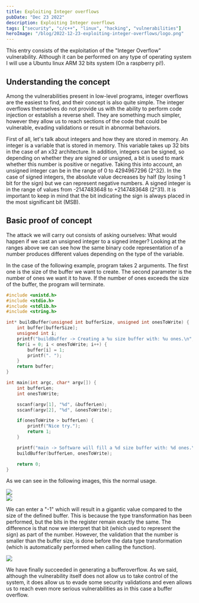 ```yaml
---
title: Exploiting Integer overflows
pubDate: "Dec 23 2022"
description: Exploiting Integer overflows
tags: ["security", "c/c++", "linux", "hacking", "vulnerabilities"]
heroImage: "/blog/2022-12-23-exploiting-integer-overflows/logo.png"
---
```


This entry consists of the exploitation of the "Integer Overflow" vulnerability. Although it can be performed on any type of operating system I will use a Ubuntu linux ARM 32 bits system (On a raspberry pi!).

## Understanding the concept

Among the vulnerabilities present in low-level programs, integer overflows are the easiest to find, and their concept is also quite simple. The integer overflows themselves do not provide us with the ability to perform code injection or establish a reverse shell. They are something much simpler, however they allow us to reach sections of the code that could be vulnerable, evading validations or result in abnormal behaviors.

First of all, let's talk about integers and how they are stored in memory. An integer is a variable that is stored in memory. This variable takes up 32 bits in the case of an x32 architecture. In addition, integers can be signed, so depending on whether they are signed or unsigned, a bit is used to mark whether this number is positive or negative. Taking this into account, an unsigned integer can be in the range of 0 to 4294967296 (2^32). 
In the case of signed integers, the absolute value decreases by half (by losing 1 bit for the sign) but we can represent negative numbers. A signed integer is in the range of values from -2147483648 to +2147483648 (2^31). It is important to keep in mind that the bit indicating the sign is always placed in the most significant bit (MSB).

## Basic proof of concept

The attack we will carry out consists of asking ourselves: What would happen if we cast an unsigned integer to a signed integer? Looking at the ranges above we can see how the same binary code representation of a number produces different values depending on the type of the variable. 

In the case of the following example, program takes 2 arguments. The first one is the size of the buffer we want to create. The second parameter is the number of ones we want it to have. If the number of ones exceeds the size of the buffer, the program will terminate.

```c
#include <unistd.h>
#include <stdio.h>
#include <stdlib.h>
#include <string.h>

int* buildBuffer(unsigned int bufferSize, unsigned int onesToWrite) {
	int buffer[bufferSize];
	unsigned int i;
	printf("buildBuffer -> Creating a %u size buffer with: %u ones.\n", bufferSize, onesToWrite);
	for(i = 0; i < onesToWrite; i++) {
		buffer[i] = 1;
		printf(". ");
	}
	return buffer;
}

int main(int argc, char* argv[]) {
	int bufferLen;
	int onesToWrite;

	sscanf(argv[1], "%d", &bufferLen);
	sscanf(argv[2], "%d", &onesToWrite);

	if(onesToWrite > bufferLen) {
		printf("Nice try.");
		return 1;
	}

	printf("main -> Software will fill a %d size buffer with: %d ones.\n", bufferLen, onesToWrite);
	buildBuffer(bufferLen, onesToWrite);

	return 0;
}
```

As we can see in the following images, this the normal usage.

<div class="row mt-3">
    <div class="col-sm mt-3 mt-md-0">
		<img src="/blog/2022-12-23-exploiting-integer-overflows/006-normal-usage.png"></img>
    </div>
    <div class="col-sm mt-3 mt-md-0">
		<img src="/blog/2022-12-23-exploiting-integer-overflows/007-normal-usage.png"></img>
    </div>
</div>

We can enter a "-1" which will result in a gigantic value compared to the size of the defined buffer. This is because the type transformation has been performed, but the bits in the register remain exactly the same. The difference is that now we interpret that bit (which used to represent the sign) as part of the number. However, the validation that the number is smaller than the buffer size, is done before the data type transformation (which is automatically performed when calling the function).

<div class="row mt-3">
    <div class="col-sm mt-3 mt-md-0">
		<img src="/blog/2022-12-23-exploiting-integer-overflows/008-buffer-overflow.png"></img>
    </div>
</div>

We have finally succeeded in generating a bufferoverflow. As we said, although the vulnerability itself does not allow us to take control of the system, it does allow us to evade some security validations and even allows us to reach even more serious vulnerabilities as in this case a buffer overflow.
